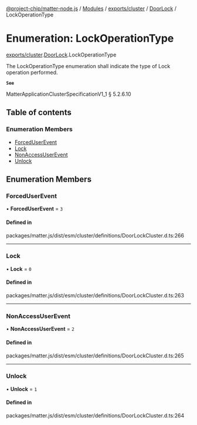 [@project-chip/matter-node.js](../README.md) / [Modules](../modules.md) / [exports/cluster](../modules/exports_cluster.md) / [DoorLock](../modules/exports_cluster.DoorLock.md) / LockOperationType

# Enumeration: LockOperationType

[exports/cluster](../modules/exports_cluster.md).[DoorLock](../modules/exports_cluster.DoorLock.md).LockOperationType

The LockOperationType enumeration shall indicate the type of Lock operation performed.

**`See`**

MatterApplicationClusterSpecificationV1_1 § 5.2.6.10

## Table of contents

### Enumeration Members

- [ForcedUserEvent](exports_cluster.DoorLock.LockOperationType.md#forceduserevent)
- [Lock](exports_cluster.DoorLock.LockOperationType.md#lock)
- [NonAccessUserEvent](exports_cluster.DoorLock.LockOperationType.md#nonaccessuserevent)
- [Unlock](exports_cluster.DoorLock.LockOperationType.md#unlock)

## Enumeration Members

### ForcedUserEvent

• **ForcedUserEvent** = ``3``

#### Defined in

packages/matter.js/dist/esm/cluster/definitions/DoorLockCluster.d.ts:266

___

### Lock

• **Lock** = ``0``

#### Defined in

packages/matter.js/dist/esm/cluster/definitions/DoorLockCluster.d.ts:263

___

### NonAccessUserEvent

• **NonAccessUserEvent** = ``2``

#### Defined in

packages/matter.js/dist/esm/cluster/definitions/DoorLockCluster.d.ts:265

___

### Unlock

• **Unlock** = ``1``

#### Defined in

packages/matter.js/dist/esm/cluster/definitions/DoorLockCluster.d.ts:264
